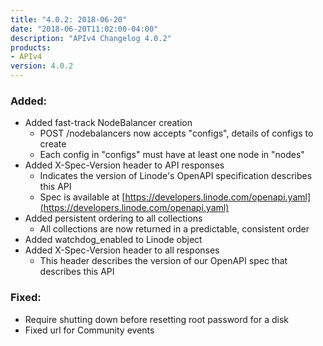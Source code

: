```yaml
---
title: "4.0.2: 2018-06-20"
date: "2018-06-20T11:02:00-04:00"
description: "APIv4 Changelog 4.0.2"
products:
- APIv4
version: 4.0.2
---
```

### Added:

* Added fast-track NodeBalancer creation
  * POST /nodebalancers now accepts "configs", details of configs to create
  * Each config in "configs" must have at least one node in "nodes"
* Added X-Spec-Version header to API responses
  * Indicates the version of Linode's OpenAPI specification describes this API
  * Spec is available at [https://developers.linode.com/openapi.yaml](https://developers.linode.com/openapi.yaml)
* Added persistent ordering to all collections
  * All collections are now returned in a predictable, consistent order
* Added watchdog_enabled to Linode object
* Added X-Spec-Version header to all responses
  * This header describes the version of our OpenAPI spec that describes this API

### Fixed:

* Require shutting down before resetting root password for a disk
* Fixed url for Community events
